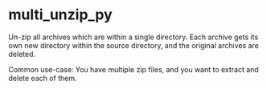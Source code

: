 # multi_unzip_py
Un-zip all archives which are within a single directory. Each archive gets its own new directory within the source directory, and the original archives are deleted.

Common use-case: You have multiple zip files, and you want to extract and delete each of them.
